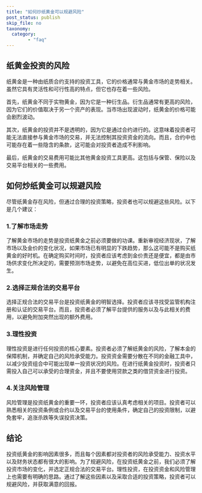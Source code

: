 ```yaml
---
title: "如何炒纸黄金可以规避风险"
post_status: publish
skip_file: no
taxonomy:
  category:
        - "faq"
---
```


## 纸黄金投资的风险

纸黄金是一种由纸质合约支持的投资工具，它的价格通常与黄金市场的走势相关。虽然它具有灵活性和可行性高的特点，但它也存在着一些风险。

首先，纸黄金不同于实物黄金，因为它是一种衍生品。衍生品通常有更高的风险，因为它们的价值取决于另一个资产的表现。当市场出现波动时，纸黄金的价格可能会剧烈波动。

其次，纸黄金的投资并不是透明的，因为它是通过合约进行的。这意味着投资者可能无法直接参与黄金市场的交易，并无法控制其投资资金的流向。而且，合约中也可能存在着一些隐含的条款，这可能会对投资者造成不利影响。

最后，纸黄金的交易费用可能比其他黄金投资工具更高。这包括与保管、保险以及交易平台相关的一些费用。

## 如何炒纸黄金可以规避风险

尽管纸黄金存在风险，但通过合理的投资策略，投资者也可以规避这些风险。以下是几个建议：

### 1.了解市场走势

了解黄金市场的走势是投资纸黄金之前必须要做的功课。重新审视经济现状，了解市场以及金价的变化状况，如果市场已有明显的下跌趋势，那么这可能不是购买纸黄金的好时机。在确定购买时间时，投资者应该考虑到金价贵还是便宜，都是由市场供求变化所决定的，需要预测市场走势，以避免在高位买进，低位出单的状况发生。

### 2.选择正规合法的交易平台

选择正规合法的交易平台是投资纸黄金的明智选择。投资者应该寻找受监管机构注册和认证的交易平台。而且，投资者必须了解平台提供的服务以及与此相关的费用，以避免附加突然出现的额外费用。

### 3.理性投资

理性投资是进行任何投资的核心要素。投资者必须了解纸黄金的风险，了解本金的保障机制，并确定自己的风险承受能力。投资资金需要分散在不同的金融工具中，以减少投资组合中可能出现单一投资状况的风险。在进行纸黄金投资时，投资者只需投入自己可以承受的合理资金，并且不要使用贷款之类的借贷资金进行投资。

### 4.关注风险管理

风险管理是投资纸黄金的重要一环，投资者应该认真考虑相关的项目。投资者可以熟悉相关的投资条例或合约以及交易平台的使用条件，确定自己的投资限制，以避免套牢，追涨杀跌等失误投资决策。

## 结论

投资纸黄金的影响因素很多，而且每个因素都对投资者的风险承受能力、投资水平以及财务状态都有很大的影响。为了规避风险，在投资纸黄金之前，我们必须了解投资市场的变化，并选定正规合法的交易平台。理性投资，在投资资金和风险管理上也需要有明确的思路。通过了解这些因素以及采取合适的投资策略，投资者可以规避风险，并获取满意的回报。
